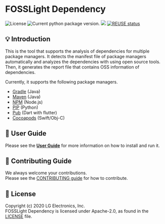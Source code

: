 <!--
Copyright (c) 2021 LG Electronics
SPDX-License-Identifier: Apache-2.0
 -->

# FOSSLight Dependency

<img src="https://img.shields.io/pypi/l/fosslight_dependency" alt="License" /> <img src="https://img.shields.io/pypi/v/fosslight_dependency" alt="Current python package version." /> <img src="https://img.shields.io/pypi/pyversions/fosslight_dependency" /> [![REUSE status](https://api.reuse.software/badge/github.com/fosslight/fosslight_dependency)](https://api.reuse.software/info/github.com/fosslight/fosslight_dependency)

## 💡 Introduction

This is the tool that supports the analysis of dependencies for multiple package managers. It detects the manifest file of package managers automatically and analyzes the dependencies with using open source tools. Then, it generates the report file that contains OSS information of dependencies.

Currently, it supports the following package managers.

- [Gradle](https://gradle.org/) (Java)
- [Maven](http://maven.apache.org/) (Java)
- [NPM](https://www.npmjs.com/) (Node.js)
- [PIP](https://pip.pypa.io/) (Python)
- [Pub](https://pub.dev/) (Dart with flutter)
- [Cocoapods](https://cocoapods.org/) (Swift/Obj-C)

## 📖 User Guide

Please see the [**User Guide**](https://github.com/fosslight/fosslight_dependency/blob/main/docs/user-guide.md) for more information on how to install and run it.

## 👏 Contributing Guide

We always welcome your contributions.  
Please see the [CONTRIBUTING guide](https://github.com/fosslight/fosslight_dependency/blob/main/CONTRIBUTING.md) for how to contribute.

## 📄 License

Copyright (c) 2020 LG Electronics, Inc.  
FOSSLight Dependency is licensed under Apache-2.0, as found in the [LICENSE](https://github.com/fosslight/fosslight_dependency/blob/main/LICENSE) file.
